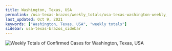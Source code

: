 ```yaml
---
title: Washington, Texas, USA
permalink: /usa-texas-brazos/weekly_totals/usa-texas-washington-weekly_totals.html
last_updated: Oct 9, 2021
keywords: ["Washington, Texas, USA", "weekly totals"]
sidebar: usa-texas-brazos_sidebar
---
```


![Weekly Totals of Confirmed Cases for Washington, Texas, USA](/covid_tracker/images/graphs/usa-texas-washington-weekly_totals_graph.png)
